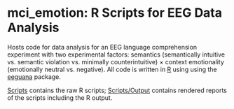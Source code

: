 # mci_emotion: R Scripts for EEG Data Analysis

Hosts code for data analysis for an EEG language comprehension experiment with two experimental factors: semantics (semantically intuitive vs. semantic violation vs. minimally counterintuitive) × context emotionality (emotionally neutral vs. negative). All code is written in [R](https://www.r-project.org) using using the [eeguana](https://github.com/bnicenboim/eeguana) package.

[Scripts](Scripts) contains the raw R scripts; [Scripts/Output](Scripts/Output) contains rendered reports of the scripts including the R output.

